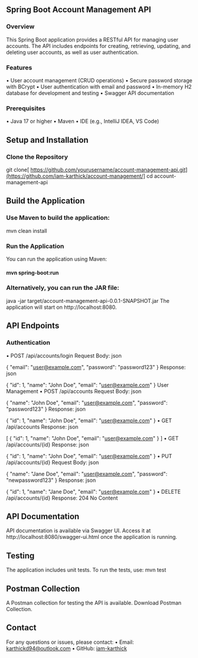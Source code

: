 ## Spring Boot Account Management API
### Overview
This Spring Boot application provides a RESTful API for managing user accounts. The API includes endpoints for creating, retrieving, updating, and deleting user accounts, as well as user authentication.

### Features
•	User account management (CRUD operations)
•	Secure password storage with BCrypt
•	User authentication with email and password
•	In-memory H2 database for development and testing
•	Swagger API documentation

### Prerequisites
•	Java 17 or higher
•	Maven
•	IDE (e.g., IntelliJ IDEA, VS Code)

## Setup and Installation
### Clone the Repository
git clone[ https://github.com/yourusername/account-management-api.git](https://github.com/iam-karthick/account-management/]
cd account-management-api

## Build the Application
### Use Maven to build the application:
mvn clean install

### Run the Application
You can run the application using Maven:
#### mvn spring-boot:run

### Alternatively, you can run the JAR file:
java -jar target/account-management-api-0.0.1-SNAPSHOT.jar
The application will start on http://localhost:8080.

## API Endpoints
### Authentication
•	POST /api/accounts/login
Request Body:
json

{
  "email": "user@example.com",
  "password": "password123"
}
Response:
json

{
  "id": 1,
  "name": "John Doe",
  "email": "user@example.com"
}
User Management
•	POST /api/accounts
Request Body:
json

{
  "name": "John Doe",
  "email": "user@example.com",
  "password": "password123"
}
Response:
json

{
  "id": 1,
  "name": "John Doe",
  "email": "user@example.com"
}
•	GET /api/accounts
Response:
json

[
  {
    "id": 1,
    "name": "John Doe",
    "email": "user@example.com"
  }
]
•	GET /api/accounts/{id}
Response:
json

{
  "id": 1,
  "name": "John Doe",
  "email": "user@example.com"
}
•	PUT /api/accounts/{id}
Request Body:
json

{
  "name": "Jane Doe",
  "email": "user@example.com",
  "password": "newpassword123"
}
Response:
json

{
  "id": 1,
  "name": "Jane Doe",
  "email": "user@example.com"
}
•	DELETE /api/accounts/{id}
Response: 204 No Content

## API Documentation
API documentation is available via Swagger UI. Access it at http://localhost:8080/swagger-ui.html once the application is running.

## Testing
The application includes unit tests. To run the tests, use:
mvn test

## Postman Collection
A Postman collection for testing the API is available. Download Postman Collection.

## Contact
For any questions or issues, please contact:
•	Email: karthickd94@outlook.com
•	GitHub: [iam-karthick](https://github.com/iam-karthick/)


